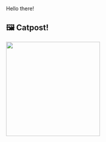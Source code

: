 Hello there!



## 🖼️ Catpost!

<sub>
    <img src="https://cdn2.thecatapi.com/images/ct3.jpg" height="256">
</sub>

